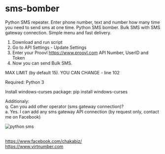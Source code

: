 # sms-bomber
Python SMS repeater. Enter phone number, text and number how many time you need to send sms at one time.
Python SMS bomber. Bulk SMS with SMS gateway connection. Simple menu and fast delivery.

1. Download and run script
2. Go to API Settings - Update Settings
3. Enter your Proovl <a href="https://www.proovl.com" target="_blank">https://www.proovl.com</a> API Number, UserID and Token
4. Now you can send Bulk SMS.


MAX LIMIT (by default 15). YOU CAN CHANGE - line 102

Required: Python 3 

Install windows-curses package: pip install windows-curses<br>

Additionaly:<br>
q. Can you add other operator (sms gateway connection)?<br>
a. Yes. I can add any sms gateway API connection (by request only, contact me on Facebook)<br>

![python sms](https://2.bp.blogspot.com/-1ULEYc-sz04/XObeWIkx40I/AAAAAAAABhk/KdERUE07reAqfW9DswvHCAlFPFuzfStigCLcBGAs/s1600/smsrepeater.gif)


<br>
<a href="https://www.facebook.com/chakabiz" target="_blank">https://www.facebook.com/chakabiz/</a><br>
<a href="https://www.virtnumber.com/freesmsreceive.php" target="_blank">https://www.virtnumber.com</a>
